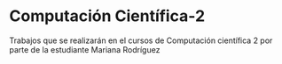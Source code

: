 # Computación Científica-2
Trabajos que se realizarán en el cursos de Computación científica 2 por parte de la estudiante Mariana Rodríguez
